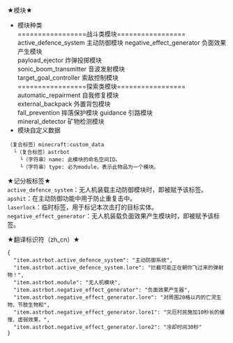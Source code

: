 ★模块★  
- 模块种类  
=================战斗类模块=================  
active_defence_system 主动防御模块
negative_effect_generator 负面效果产生模块  
payload_ejector 炸弹投掷模块  
sonic_boom_transmitter 音波发射模块  
target_goal_controller 索敌控制模块  
=================探索类模块=================  
automatic_repairment 自我修复模块  
external_backpack 外置背包模块  
fall_prevention 摔落保护模块
guidance 引路模块  
mineral_detector 矿物检测模块  
- 模块自定义数据  
````
（复合标签）minecraft:custom_data
  └（复合标签）astrbot
    └（字符串）name: 此模块的命名空间ID。
    └（字符串）type: 必为module，表示此物品为一个模块。
````

★记分板标签★  
`active_defence_system`：无人机装载主动防御模块时，即被赋予该标签。  
`apshit`：在主动防御功能中用于防止重复击中。  
`laserlock`：临时标签，用于标记本次击打的目标实体。  
`negative_effect_generator`：无人机装载负面效果产生模块时，即被赋予该标签。  

★翻译标识符（zh_cn）★  
```
{
  "item.astrbot.active_defence_system": "主动防御系统",
  "item.astrbot.active_defence_system.lore": "拦截可能正在朝你飞过来的弹射物！",
  "item.astrbot.module": "无人机模块",
  "item.astrbot.negative_effect_generator": "负面效果产生器",
  "item.astrbot.negative_effect_generator.lore": "对周围20格以内的亡灵生物、节肢生物和",
  "item.astrbot.negative_effect_generator.lore1": "灾厄村民施加10秒长的缓慢、虚弱效果，",
  "item.astrbot.negative_effect_generator.lore2": "冷却时间30秒"
}
```